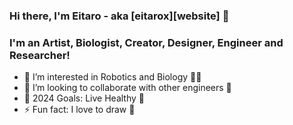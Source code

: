 ### Hi there, I'm Eitaro - aka [eitarox][website] 👋

### I'm an Artist, Biologist, Creator, Designer, Engineer and Researcher!

- 🌱  I’m interested in Robotics and Biology 🤖🧠
- 👯  I’m looking to collaborate with other engineers 🤝
- 🥅  2024 Goals: Live Healthy 💪
- ⚡  Fun fact: I love to draw 🎨
